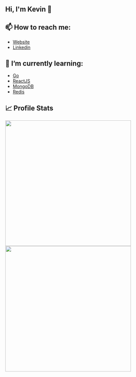 ## Hi, I'm Kevin 👋

## 📫 How to reach me:
  - [Website](https://kevinazemi.com)
  - [Linkedin](https://www.linkedin.com/in/kevin-azemi)
  
<!--
## 🔭 I’m currently working on
  - ~~Making a [FiveM Server](https://jediroleplay.com)~~
-->
 
## 🌱 I’m currently learning:
  - [Go](https://go.dev)
  - [ReactJS](https://reactjs.org)
  - [MongoDB](https://www.mongodb.com)
  - [Redis](https://redis.io)

## 📈 Profile Stats
<p float="left">
  <img src="https://github-readme-stats.vercel.kevinazemi.com/api?username=Klay4&show_icons=true&theme=dark" width="396" />
  <img src="https://github-readme-streak-stats.herokuapp.com?user=Klay4&theme=dark&date_format=M%20j%5B%2C%20Y%5D" width="396" />
</p>
